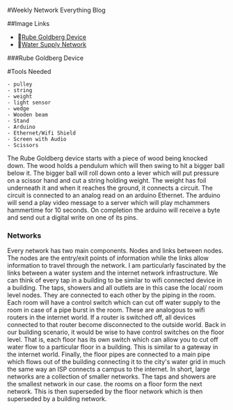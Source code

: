 #Weekly Network Everything Blog

##Image Links
- :100:[Rube Goldberg Device](https://lh3.googleusercontent.com/JCvsXHVanM8Ius7SR_Ttw_adwMBDN_zhpbr2uyeRLav4DWO-dCJ4IiSkDH1sC0kGjzhOBsTSUAAXJhix-xPd9C7pcBBhpB2zOCH9DjcWc7dfH22WNOhgqWPOPjoO7ygvHVLuHKgrxjr6KB655MdBYHtqqkBete9pGHfXECVO0Vv2i-Va30eYxAjMN0rKMHau9pkBeudQCw0XO1HE-DNF7OvjTv1bIzkeO22FSDnYu12-P5kGEMk8csNQruNSthyvTEvEzNVHujzHo1qQ21oD2Dv4TVS7nc7ZO_7E1mdZ3xrQC6f1UBLiihqgqca-oiawLpuUiMIK0h2xX2kJ8YyC1kv8k77Kxth45kwdtGlmBEpnoIuzXrY0j594X3M0Xr0uzci5-DyFb-VsPunrkhuNQjKd74ZLCRXe6UD2BNc2NNYnem_LCCuDSum5HhvNC4AH1FFjEgLNZINpqFzXm-dk6SBOtQAFCWQzGAfscsSLw8alJAOBgnzrpgd0uGwbQVaK_zUS02LIn-2nH-NNK34chANcFKH85lFA_ZZHxZuCv99sNXD0LbZcu99Ud0fmrRtF6H-M=w468-h623-no)
- :non-potable_water:[Water Supply Network](https://lh3.googleusercontent.com/j8GqUD--L2ISWOQN7BafhnUkENkk0MtbZcN8lSUkI95QAuBSwcecqEiCwIjdXr6fqpGbT-5If0Ik8_BLJ45NbPCXwvLcKerTwJAa4_sFcK2w_TZ8YpFTkOus5fzUvCWsKlIPBOnp01Ylhn1EXw4LWsWdxSnBO8Lode5QNFS_cJ5rDnP68KsH7r4L-8iSr3r88GwGyiO5725aQOV_PkEJ4qo_KU0n7ohptsQnBE2Yh4RWaZ7hH_KQ0jHJDFg6Gxun9xplNdS-JHG6DShgs8FvZXHopPsSBtuVp8QlOrKbs4rDdNHrnjmbYf3cGLpf361vRGo9lsWR0Ub_XzW36ZllITaqErGW26cbZOPGmoPzYZqygUIQfHJYD1fA30WT9ihgI4JEFs4ME-eQpjXImY1SH_gHeqh9mWAAX99yhRM8V4Er1cmjLqTJoqCxN66Q_5ucQ80ECl_DyF3dIhEhlf_CTZWehlmEBpP3p--L5uXlqnVQmVkyAGmJRVJIj6EpJOolCyP81lr8sIC5pHCG7YbY_uee3GuQttna1D55Usi9wZBbS1Ys6zREjspVJd9EUW1zhlb8=w468-h623-no)

###Rube Goldberg Device



#Tools Needed 
```
- pulley
- string 
- weight
- light sensor
- wedge
- Wooden beam
- Stand 
- Arduino
- Ethernet/Wifi Shield
- Screen with Audio
- Scissors
```


The Rube Goldberg device starts with a piece of wood being knocked down. The wood holds a pendulum which will then swing to hit a bigger ball below it. The bigger ball will roll down onto a lever which will put pressure on a scissor hand and cut a string holding weight. The weight has foil underneath it and when it reaches the ground, it connects a circuit. The circuit is connected to an analog read on an arduino Ethernet. The arduino will send a play video message to a server which will play mchammers hammertime for 10 seconds. On completion the arduino will receive a byte and send out a digital write on one of its pins.


### Networks

Every network has two main components. Nodes and links between nodes. The nodes are the entry/exit points of information while the links allow information to travel through the network. I am particularly fascinated by the links between a water system and the internet network infrastructure. We can think of every tap in a building to be similar to wifi connected device in a building. The taps, showers and all outlets are in this case the local/ room level nodes. They are connected to each other by the piping in the room. Each room will have a control switch which can cut off water supply to the room in case of a pipe burst in the room. These are analogous to wifi routers in the internet world. If a router is switched off, all devices connected to that router become disconnected to the outside world. Back in our building scenario, it would be wise to have control switches on the floor level. That is, each floor has its own switch which can allow you to cut off water flow to a particular floor in a building. This is similar to a gateway in the internet world. Finally, the floor pipes are connected to a main pipe which flows out of the building connecting it to the city's water grid in much the same way an ISP connects a campus to the internet. In short, large networks are a collection of smaller networks. The taps and showers are the smallest network in our case. the rooms on a floor form the next network. This is then superseded by the floor network which is then superseded by a building network.  